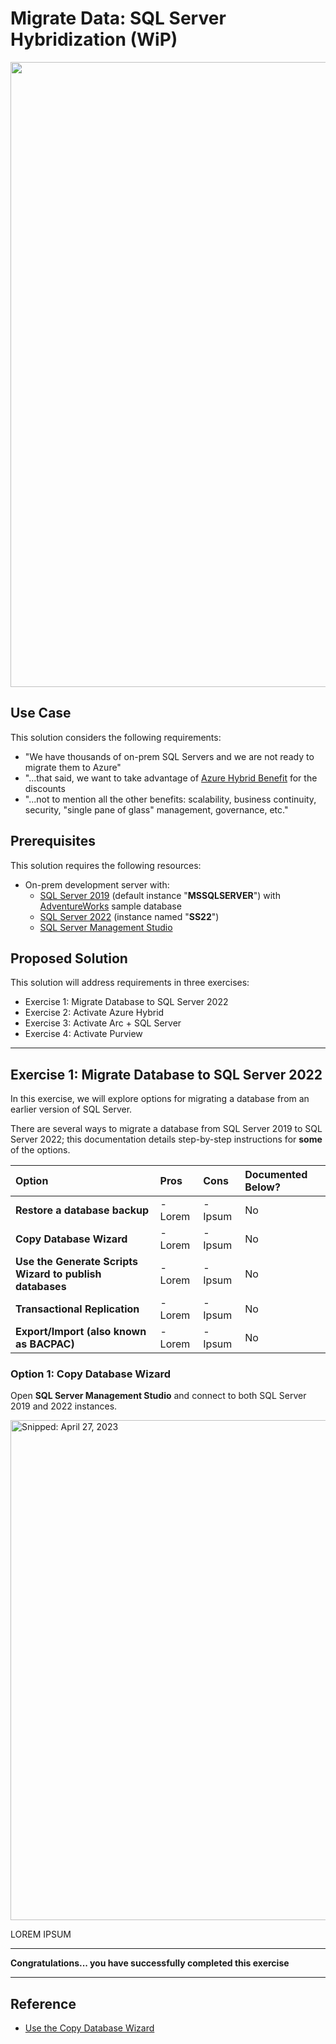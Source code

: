 # Migrate Data: SQL Server Hybridization (WiP)

<img src="https://user-images.githubusercontent.com/44923999/234937691-8ce2332f-d836-4a7e-a306-6c5d14ef19f7.png" width="1000" />

## Use Case
This solution considers the following requirements:

* "We have thousands of on-prem SQL Servers and we are not ready to migrate them to Azure"
* "...that said, we want to take advantage of [Azure Hybrid Benefit](https://learn.microsoft.com/en-us/azure/azure-sql/azure-hybrid-benefit) for the discounts
* "...not to mention all the other benefits: scalability, business continuity, security, "single pane of glass" management, governance, etc."

## Prerequisites
This solution requires the following resources:

* On-prem development server with:
  * [SQL Server 2019](https://info.microsoft.com/ww-landing-sql-server-2019.html) (default instance "**MSSQLSERVER**") with [AdventureWorks](https://learn.microsoft.com/en-us/sql/samples/adventureworks-install-configure) sample database
  * [SQL Server 2022](https://info.microsoft.com/ww-landing-sql-server-2022.html) (instance named "**SS22**")
  * [SQL Server Management Studio](https://learn.microsoft.com/en-us/sql/ssms/download-sql-server-management-studio-ssms)

## Proposed Solution
This solution will address requirements in three exercises:

* Exercise 1: Migrate Database to SQL Server 2022
* Exercise 2: Activate Azure Hybrid
* Exercise 3: Activate Arc + SQL Server
* Exercise 4: Activate Purview

-----

## Exercise 1: Migrate Database to SQL Server 2022
In this exercise, we will explore options for migrating a database from an earlier version of SQL Server.

There are several ways to migrate a database from SQL Server 2019 to SQL Server 2022; this documentation details step-by-step instructions for **some** of the options.

| Option | Pros | Cons | Documented Below? |
| :----- | :----- | :----- | :----- |
| **Restore a database backup** | - Lorem | - Ipsum | No |
| **Copy Database Wizard** | - Lorem | - Ipsum | No |
| **Use the Generate Scripts Wizard to publish databases** | - Lorem | - Ipsum | No |
| **Transactional Replication** | - Lorem | - Ipsum | No |
| **Export/Import (also known as BACPAC)** | - Lorem | - Ipsum | No |

### Option 1: Copy Database Wizard
Open **SQL Server Management Studio** and connect to both SQL Server 2019 and 2022 instances.

<img src="https://user-images.githubusercontent.com/44923999/234953201-01818d70-78c0-41e4-9a2b-b3eb4df83c76.png" width="800" title="Snipped: April 27, 2023" />

LOREM IPSUM

-----

**Congratulations... you have successfully completed this exercise**

-----

## Reference
* [Use the Copy Database Wizard](https://learn.microsoft.com/en-us/sql/relational-databases/databases/use-the-copy-database-wizard)
